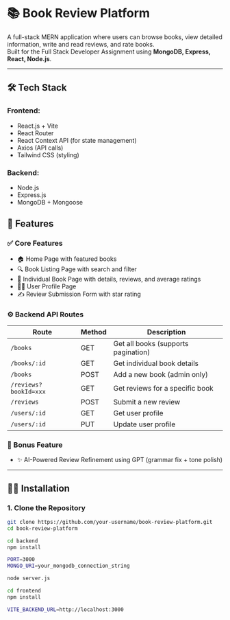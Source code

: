 # 📚 Book Review Platform

A full-stack MERN application where users can browse books, view detailed information, write and read reviews, and rate books.  
Built for the Full Stack Developer Assignment using **MongoDB, Express, React, Node.js**.

---

## 🛠️ Tech Stack

### Frontend:
- React.js + Vite
- React Router
- React Context API (for state management)
- Axios (API calls)
- Tailwind CSS (styling)

### Backend:
- Node.js
- Express.js
- MongoDB + Mongoose


## 📄 Features

### ✅ Core Features
- 🏠 Home Page with featured books
- 🔍 Book Listing Page with search and filter
- 📖 Individual Book Page with details, reviews, and average ratings
- 🧑‍💼 User Profile Page
- ✍️ Review Submission Form with star rating

### ⚙️ Backend API Routes
| Route | Method | Description |
|-------|--------|-------------|
| `/books` | GET | Get all books (supports pagination) |
| `/books/:id` | GET | Get individual book details |
| `/books` | POST | Add a new book (admin only) |
| `/reviews?bookId=xxx` | GET | Get reviews for a specific book |
| `/reviews` | POST | Submit a new review |
| `/users/:id` | GET | Get user profile |
| `/users/:id` | PUT | Update user profile |

### 💬 Bonus Feature
- ✨ AI-Powered Review Refinement using GPT (grammar fix + tone polish)

---

## 🧑‍💻 Installation

### 1. Clone the Repository

```bash
git clone https://github.com/your-username/book-review-platform.git
cd book-review-platform

cd backend
npm install

PORT=3000
MONGO_URI=your_mongodb_connection_string

node server.js

cd frontend
npm install

VITE_BACKEND_URL=http://localhost:3000
